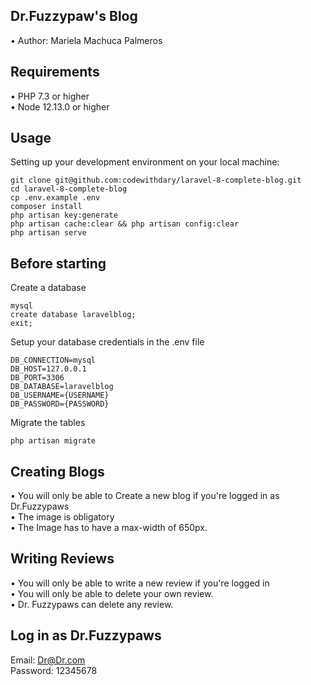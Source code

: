 ## Dr.Fuzzypaw's Blog

•	Author: Mariela Machuca Palmeros <br>

## Requirements
•	PHP 7.3 or higher <br>
•	Node 12.13.0 or higher <br>

## Usage <br>
Setting up your development environment on your local machine: <br>
```
git clone git@github.com:codewithdary/laravel-8-complete-blog.git
cd laravel-8-complete-blog
cp .env.example .env
composer install
php artisan key:generate
php artisan cache:clear && php artisan config:clear
php artisan serve
```

## Before starting <br>
Create a database <br>
```
mysql
create database laravelblog;
exit;
```

Setup your database credentials in the .env file <br>
```
DB_CONNECTION=mysql
DB_HOST=127.0.0.1
DB_PORT=3306
DB_DATABASE=laravelblog
DB_USERNAME={USERNAME}
DB_PASSWORD={PASSWORD}
```

Migrate the tables
```
php artisan migrate
```

## Creating Blogs <br>
•	You will only be able to Create a new blog if you're logged in as Dr.Fuzzypaws<br>
•	The image is obligatory <br>
•	The Image has to have a max-width of 650px.

## Writing Reviews <br>
•	You will only be able to write a new review if you're logged in<br>
•	You will only be able to delete your own review. <br>
•	Dr. Fuzzypaws can delete any review.

## Log in as Dr.Fuzzypaws <br>
Email: Dr@Dr.com <br>
Password: 12345678
